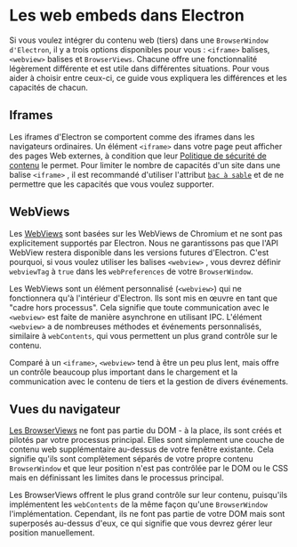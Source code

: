 # Les web embeds dans Electron

Si vous voulez intégrer du contenu web (tiers) dans une `BrowserWindow d'Electron`, il y a trois options disponibles pour vous : `<iframe>` balises, `<webview>` balises et `BrowserViews`. Chacune offre une fonctionnalité légèrement différente et est utile dans différentes situations. Pour vous aider à choisir entre ceux-ci, ce guide vous expliquera les différences et les capacités de chacun.

## Iframes

Les iframes d'Electron se comportent comme des iframes dans les navigateurs ordinaires. Un élément `<iframe>` dans votre page peut afficher des pages Web externes, à condition que leur [Politique de sécurité de contenu](https://developer.mozilla.org/en-US/docs/Web/HTTP/CSP) le permet. Pour limiter le nombre de capacités d'un site dans une balise `<iframe>` , il est recommandé d'utiliser l'attribut [`bac à sable`](https://developer.mozilla.org/en-US/docs/Web/HTML/Element/iframe#attr-sandbox) et de ne permettre que les capacités que vous voulez supporter.

## WebViews

Les [WebViews](../api/webview-tag.md) sont basées sur les WebViews de Chromium et ne sont pas explicitement supportés par Electron. Nous ne garantissons pas que l'API WebView restera disponible dans les versions futures d'Electron. C'est pourquoi, si vous voulez utiliser les balises `<webview>` , vous devrez définir `webviewTag` à `true` dans les `webPreferences` de votre `BrowserWindow`.

Les WebViews sont un élément personnalisé (`<webview>`) qui ne fonctionnera qu'à l'intérieur d'Electron. Ils sont mis en œuvre en tant que "cadre hors processus". Cela signifie que toute communication avec le `<webview>` est faite de manière asynchrone en utilisant IPC. L'élément `<webview>` a de nombreuses méthodes et événements personnalisés, similaire à `webContents`, qui vous permettent un plus grand contrôle sur le contenu.

Comparé à un `<iframe>`, `<webview>` tend à être un peu plus lent, mais offre un contrôle beaucoup plus important dans le chargement et la communication avec le contenu de tiers et la gestion de divers événements.

## Vues du navigateur

[Les BrowserViews](../api/browser-view.md) ne font pas partie du DOM - à la place, ils sont créés et pilotés par votre processus principal. Elles sont simplement une couche de contenu web supplémentaire au-dessus de votre fenêtre existante. Cela signifie qu'ils sont complètement séparés de votre propre contenu `BrowserWindow` et que leur position n'est pas contrôlée par le DOM ou le CSS mais en définissant les limites dans le processus principal.

Les BrowserViews offrent le plus grand contrôle sur leur contenu, puisqu'ils implémentent les `webContents` de la même façon qu'une `BrowserWindow` l'implémentation. Cependant, ils ne font pas partie de votre DOM mais sont superposés au-dessus d'eux, ce qui signifie que vous devrez gérer leur position manuellement.
